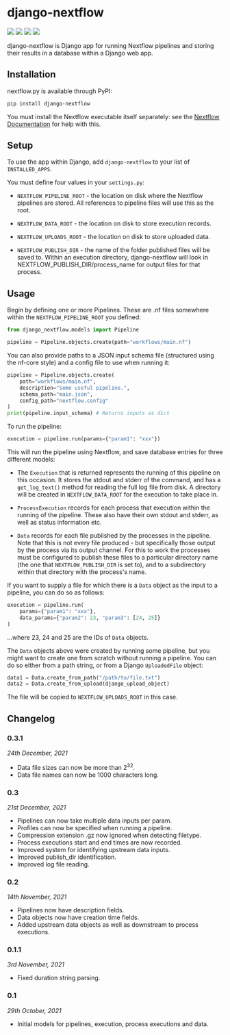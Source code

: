 # django-nextflow

![](https://github.com/goodwright/django-nextflow/actions/workflows/main.yml/badge.svg)
[![](https://img.shields.io/pypi/pyversions/django-nextflow.svg?color=3776AB&logo=python&logoColor=white)](https://www.python.org/)
[![](https://img.shields.io/pypi/djversions/django-nextflow?color=0C4B33&logo=django&logoColor=white&label=django)](https://www.djangoproject.com/)
[![](https://img.shields.io/pypi/l/django-nextflow.svg?color=blue)](https://github.com/goodwright/django-nextflow/blob/master/LICENSE)

django-nextflow is Django app for running Nextflow pipelines and storing their
results in a database within a Django web app.

## Installation

nextflow.py is available through PyPI:

```bash
pip install django-nextflow
```

You must install the Nextflow executable itself separately: see the
[Nextflow Documentation](https://www.nextflow.io/docs/latest/getstarted.html#installation)
for help with this.

## Setup

To use the app within Django, add `django-nextflow` to your list of
`INSTALLED_APPS`.

You must define four values in your `settings.py`:

- `NEXTFLOW_PIPELINE_ROOT` - the location on disk where the Nextflow pipelines
are stored. All references to pipeline files will use this as the root.

- `NEXTFLOW_DATA_ROOT` - the location on disk to store execution records.

- `NEXTFLOW_UPLOADS_ROOT` - the location on disk to store uploaded data.

- `NEXTFLOW_PUBLISH_DIR` - the name of the folder published files will be saved
to. Within an execution directory, django-nextflow will look in
NEXTFLOW_PUBLISH_DIR/process_name for output files for that process.

## Usage

Begin by defining one or more Pipelines. These are .nf files somewhere within
the `NEXTFLOW_PIPELINE_ROOT` you defined:

```python
from django_nextflow.models import Pipeline

pipeline = Pipeline.objects.create(path="workflows/main.nf")
```

You can also provide paths to a JSON input schema file (structured using the
nf-core style) and a config file to use when running it:

```python
pipeline = Pipeline.objects.create(
    path="workflows/main.nf",
    description="Some useful pipeline.",
    schema_path="main.json",
    config_path="nextflow.config"
)
print(pipeline.input_schema) # Returns inputs as dict
```

To run the pipeline:

```python
execution = pipeline.run(params={"param1": "xxx"})
```

This will run the pipeline using Nextflow, and save database entries for three
different models:

- The `Execution` that is returned represents the running of this pipeline on
this occasion. It stores the stdout and stderr of the command, and has a
`get_log_text()` method for reading the full log file from disk. A directory
will be created in `NEXTFLOW_DATA_ROOT` for the execution to take place in.

- `ProcessExecution` records for each process that execution within the running
of the pipeline. These also have their own stdout and stderr, as well as status
information etc.

- `Data` records for each file published by the processes in the pipeline. Note
that this is not every file produced - but specifically those output by the
process via its output channel. For this to work the processes must be
configured to publish these files to a particular directory name (the one that
`NEXTFLOW_PUBLISH_DIR` is set to), and to a subdirectory within that directory
with the process's name.

If you want to supply a file for which there is a `Data` object as the input to
a pipeline, you can do so as follows:

```python
execution = pipeline.run(
    params={"param1": "xxx"},
    data_params={"param2": 23, "param3": [24, 25]}
)
```

...where 23, 24 and 25 are the IDs of `Data` objects.

The `Data` objects above were created by running some pipeline, but you might
want to create one from scratch without running a pipeline. You can do so either
from a path string, or from a Django `UploadedFile` object:

```python
data1 = Data.create_from_path("/path/to/file.txt")
data2 = Data.create_from_upload(django_upload_object)
```

The file will be copied to `NEXTFLOW_UPLOADS_ROOT` in this case.

## Changelog

### 0.3.1

*24th December, 2021*

- Data file sizes can now be more than 2<sup>32</sup>.
- Data file names can now be 1000 characters long.

### 0.3

*21st December, 2021*

- Pipelines can now take multiple data inputs per param.
- Profiles can now be specified when running a pipeline.
- Compression extension .gz now ignored when detecting filetype.
- Process executions start and end times are now recorded.
- Improved system for identifying upstream data inputs.
- Improved publish_dir identification.
- Improved log file reading.

### 0.2

*14th November, 2021*

- Pipelines now have description fields.
- Data objects now have creation time fields.
- Added upstream data objects as well as downstream to process executions. 

### 0.1.1

*3rd November, 2021*

- Fixed duration string parsing.

### 0.1

*29th October, 2021*

- Initial models for pipelines, execution, process executions and data.
